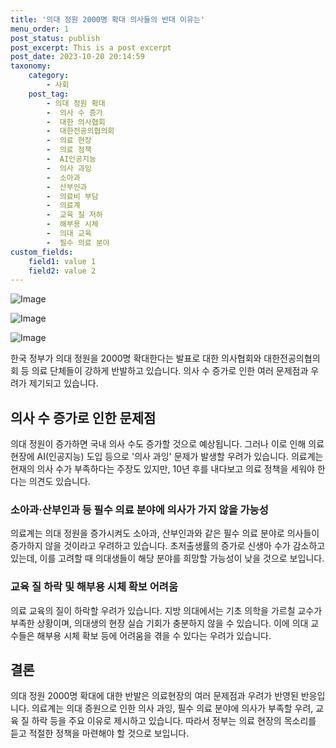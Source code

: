 ```yaml
---
title: '의대 정원 2000명 확대 의사들의 반대 이유는'
menu_order: 1
post_status: publish
post_excerpt: This is a post excerpt
post_date: 2023-10-20 20:14:59
taxonomy:
    category:
        - 사회
    post_tag:
        - 의대 정원 확대
        -  의사 수 증가
        -  대한 의사협회
        -  대한전공의협의회
        -  의료 현장
        -  의료 정책
        -  AI인공지능
        -  의사 과잉
        -  소아과
        -  산부인과
        -  의료비 부담
        -  의료계
        -  교육 질 저하
        -  해부용 시체
        -  의대 교육
        -  필수 의료 분야
custom_fields:
    field1: value 1
    field2: value 2
---
```


![Image](https://imgnews.pstatic.net/image/023/2024/02/07/0003815464_001_20240207030724382.jpg?type=w647)

![Image](https://imgnews.pstatic.net/image/023/2024/02/07/0003815464_002_20240207030724493.jpg?type=w647)

![Image](https://imgnews.pstatic.net/image/023/2024/02/07/0003815464_003_20240207030724531.jpg?type=w647)


한국 정부가 의대 정원을 2000명 확대한다는 발표로 대한 의사협회와 대한전공의협의회 등 의료 단체들이 강하게 반발하고 있습니다. 의사 수 증가로 인한 여러 문제점과 우려가 제기되고 있습니다.

## 의사 수 증가로 인한 문제점
의대 정원이 증가하면 국내 의사 수도 증가할 것으로 예상됩니다. 그러나 이로 인해 의료 현장에 AI(인공지능) 도입 등으로 '의사 과잉' 문제가 발생할 우려가 있습니다. 의료계는 현재의 의사 수가 부족하다는 주장도 있지만, 10년 후를 내다보고 의료 정책을 세워야 한다는 의견도 있습니다.

### 소아과·산부인과 등 필수 의료 분야에 의사가 가지 않을 가능성
의료계는 의대 정원을 증가시켜도 소아과, 산부인과와 같은 필수 의료 분야로 의사들이 증가하지 않을 것이라고 우려하고 있습니다. 초저출생률의 증가로 신생아 수가 감소하고 있는데, 이를 고려할 때 의대생들이 해당 분야를 희망할 가능성이 낮을 것으로 보입니다.

### 교육 질 하락 및 해부용 시체 확보 어려움
의료 교육의 질이 하락할 우려가 있습니다. 지방 의대에서는 기초 의학을 가르칠 교수가 부족한 상황이며, 의대생의 현장 실습 기회가 충분하지 않을 수 있습니다. 이에 의대 교수들은 해부용 시체 확보 등에 어려움을 겪을 수 있다는 우려가 있습니다.

## 결론
의대 정원 2000명 확대에 대한 반발은 의료현장의 여러 문제점과 우려가 반영된 반응입니다. 의료계는 의대 증원으로 인한 의사 과잉, 필수 의료 분야에 의사가 부족할 우려, 교육 질 하락 등을 주요 이유로 제시하고 있습니다. 따라서 정부는 의료 현장의 목소리를 듣고 적절한 정책을 마련해야 할 것으로 보입니다.
